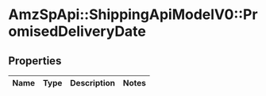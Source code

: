 # AmzSpApi::ShippingApiModelV0::PromisedDeliveryDate

## Properties
Name | Type | Description | Notes
------------ | ------------- | ------------- | -------------


